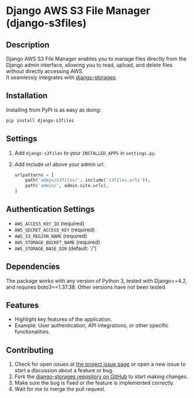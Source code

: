 # Django AWS S3 File Manager (django-s3files)

## Description

Django AWS S3 File Manager enables you to manage files directly from the Django admin interface, allowing you to read,
upload, and delete files without directly accessing AWS.  
It seamlessly integrates with [django-storages](https://github.com/jschneier/django-storages.git).

## Installation

Installing from PyPI is as easy as doing:
```bash
pip install django-s3files
```

## Settings
1. Add `django-s3files` to your `INSTALLED_APPS` in `settings.py`.

2. Add include url above your admin url.
    ```python
    urlpatterns = [
        path('admin/s3files/', include('s3files.urls')),
        path('admin/', admin.site.urls),
    ]
    ```

## Authentication Settings
- `AWS_ACCESS_KEY_ID` (required)
- `AWS_SECRET_ACCESS_KEY` (required)
- `AWS_S3_REGION_NAME` (required)
- `AWS_STORAGE_BUCKET_NAME` (required)
- `AWS_STORAGE_BASE_DIR` (default: '/')

## Dependencies

The package works with any version of Python 3, tested with Django==4.2, and requires boto3==1.37.38.
Other versions have not been tested.

## Features
- Highlight key features of the application.
- Example: User authentication, API integrations, or other specific functionalities.

## Contributing

1. Check for open issues at [the project issue page](https://github.com/runbykim/django-s3files/issues) or open a new issue 
to start a discussion about a feature or bug.
2. Fork the [django-storages repository on GitHub](https://github.com/runbykim/django-s3files.git) to start making changes.
3. Make sure the bug is fixed or the feature is implemented correctly.
4. Wait for me to merge the pull request.
